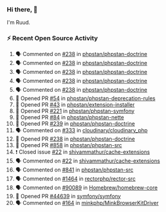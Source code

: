 ### Hi there, 👋

I'm Ruud.
 
### :zap: Recent Open Source Activity

<!--START_SECTION:activity-->
1. 🗣 Commented on [#238](https://github.com/phpstan/phpstan-doctrine/issues/238) in [phpstan/phpstan-doctrine](https://github.com/phpstan/phpstan-doctrine)
2. 🗣 Commented on [#238](https://github.com/phpstan/phpstan-doctrine/issues/238) in [phpstan/phpstan-doctrine](https://github.com/phpstan/phpstan-doctrine)
3. 🗣 Commented on [#238](https://github.com/phpstan/phpstan-doctrine/issues/238) in [phpstan/phpstan-doctrine](https://github.com/phpstan/phpstan-doctrine)
4. 🗣 Commented on [#238](https://github.com/phpstan/phpstan-doctrine/issues/238) in [phpstan/phpstan-doctrine](https://github.com/phpstan/phpstan-doctrine)
5. 🗣 Commented on [#238](https://github.com/phpstan/phpstan-doctrine/issues/238) in [phpstan/phpstan-doctrine](https://github.com/phpstan/phpstan-doctrine)
6. 💪 Opened PR [#54](https://github.com/phpstan/phpstan-deprecation-rules/pull/54) in [phpstan/phpstan-deprecation-rules](https://github.com/phpstan/phpstan-deprecation-rules)
7. 💪 Opened PR [#43](https://github.com/phpstan/extension-installer/pull/43) in [phpstan/extension-installer](https://github.com/phpstan/extension-installer)
8. 💪 Opened PR [#221](https://github.com/phpstan/phpstan-symfony/pull/221) in [phpstan/phpstan-symfony](https://github.com/phpstan/phpstan-symfony)
9. 💪 Opened PR [#84](https://github.com/phpstan/phpstan-nette/pull/84) in [phpstan/phpstan-nette](https://github.com/phpstan/phpstan-nette)
10. 💪 Opened PR [#239](https://github.com/phpstan/phpstan-doctrine/pull/239) in [phpstan/phpstan-doctrine](https://github.com/phpstan/phpstan-doctrine)
11. 🗣 Commented on [#333](https://github.com/cloudinary/cloudinary_php/issues/333) in [cloudinary/cloudinary_php](https://github.com/cloudinary/cloudinary_php)
12. 💪 Opened PR [#238](https://github.com/phpstan/phpstan-doctrine/pull/238) in [phpstan/phpstan-doctrine](https://github.com/phpstan/phpstan-doctrine)
13. 💪 Opened PR [#858](https://github.com/phpstan/phpstan-src/pull/858) in [phpstan/phpstan-src](https://github.com/phpstan/phpstan-src)
14. ❗️ Closed issue [#22](https://github.com/shivammathur/cache-extensions/issues/22) in [shivammathur/cache-extensions](https://github.com/shivammathur/cache-extensions)
15. 🗣 Commented on [#22](https://github.com/shivammathur/cache-extensions/issues/22) in [shivammathur/cache-extensions](https://github.com/shivammathur/cache-extensions)
16. 🗣 Commented on [#841](https://github.com/phpstan/phpstan-src/issues/841) in [phpstan/phpstan-src](https://github.com/phpstan/phpstan-src)
17. 🗣 Commented on [#1464](https://github.com/rectorphp/rector-src/issues/1464) in [rectorphp/rector-src](https://github.com/rectorphp/rector-src)
18. 🗣 Commented on [#90089](https://github.com/Homebrew/homebrew-core/issues/90089) in [Homebrew/homebrew-core](https://github.com/Homebrew/homebrew-core)
19. 💪 Opened PR [#44639](https://github.com/symfony/symfony/pull/44639) in [symfony/symfony](https://github.com/symfony/symfony)
20. 🗣 Commented on [#164](https://github.com/minkphp/MinkBrowserKitDriver/issues/164) in [minkphp/MinkBrowserKitDriver](https://github.com/minkphp/MinkBrowserKitDriver)
<!--END_SECTION:activity-->
